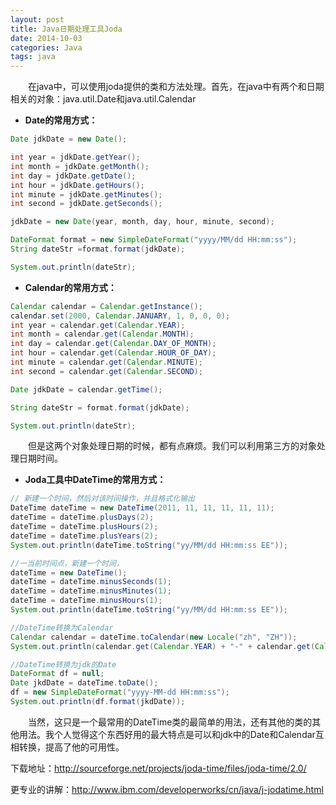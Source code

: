 ```yaml
---
layout: post
title: Java日期处理工具Joda
date: 2014-10-03
categories: Java
tags: java
---
```


　　在java中，可以使用joda提供的类和方法处理。首先，在java中有两个和日期相关的对象：java.util.Date和java.util.Calendar

- **Date的常用方式：**

```java
Date jdkDate = new Date();

int year = jdkDate.getYear();
int month = jdkDate.getMonth();
int day = jdkDate.getDate();
int hour = jdkDate.getHours();
int minute = jdkDate.getMinutes();
int second = jdkDate.getSeconds();

jdkDate = new Date(year, month, day, hour, minute, second);

DateFormat format = new SimpleDateFormat("yyyy/MM/dd HH:mm:ss");
String dateStr =format.format(jdkDate);

System.out.println(dateStr);
```

- **Calendar的常用方式：**

```java
Calendar calendar = Calendar.getInstance();
calendar.set(2000, Calendar.JANUARY, 1, 0, 0, 0);
int year = calendar.get(Calendar.YEAR);
int month = calendar.get(Calendar.MONTH);
int day = calendar.get(Calendar.DAY_OF_MONTH);
int hour = calendar.get(Calendar.HOUR_OF_DAY);
int minute = calendar.get(Calendar.MINUTE);
int second = calendar.get(Calendar.SECOND);

Date jdkDate = calendar.getTime();

String dateStr = format.format(jdkDate);

System.out.println(dateStr);
```

　　但是这两个对象处理日期的时候，都有点麻烦。我们可以利用第三方的对象处理日期时间。

- **Joda工具中DateTime的常用方式：**

```java
// 新建一个时间，然后对该时间操作，并且格式化输出
DateTime dateTime = new DateTime(2011, 11, 11, 11, 11, 11);
dateTime = dateTime.plusDays(2);
dateTime = dateTime.plusHours(2);
dateTime = dateTime.plusYears(2);
System.out.println(dateTime.toString("yy/MM/dd HH:mm:ss EE"));

//一当前时间点，新建一个时间，
dateTime = new DateTime();
dateTime = dateTime.minusSeconds(1);
dateTime = dateTime.minusMinutes(1);
dateTime = dateTime.minusHours(1);
System.out.println(dateTime.toString("yy/MM/dd HH:mm:ss EE"));

//DateTime转换为Calendar
Calendar calendar = dateTime.toCalendar(new Locale("zh", "ZH"));
System.out.println(calendar.get(Calendar.YEAR) + "-" + calendar.get(Calendar.MONTH) + "-" + calendar.get(Calendar.DAY_OF_MONTH));

//DateTime转换为jdk的Date
DateFormat df = null;
Date jkdDate = dateTime.toDate();
df = new SimpleDateFormat("yyyy-MM-dd HH:mm:ss");
System.out.println(df.format(jkdDate));
```

　　当然，这只是一个最常用的DateTime类的最简单的用法，还有其他的类的其他用法。我个人觉得这个东西好用的最大特点是可以和jdk中的Date和Calendar互相转换，提高了他的可用性。
 

下载地址：http://sourceforge.net/projects/joda-time/files/joda-time/2.0/

更专业的讲解：http://www.ibm.com/developerworks/cn/java/j-jodatime.html
